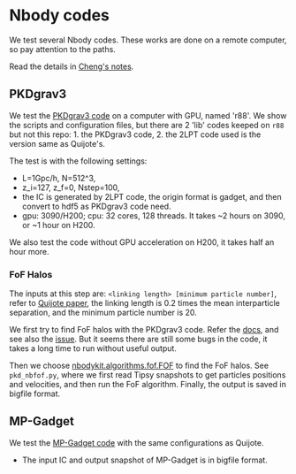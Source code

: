 # Nbody codes 

We test several Nbody codes. 
These works are done on a remote computer, so pay attention to the paths.

Read the details in [Cheng's notes](./nbody-code.md).

## PKDgrav3

We test the [PKDgrav3 code](https://pkdgrav3.readthedocs.io/en/latest/) on a computer with GPU, named 'r88'. 
We show the scripts and configuration files, but there are 2 'lib' codes keeped on `r88` but not this repo: 1. the PKDgrav3 code, 2. the 2LPT code used is the version same as Quijote's.

The test is with the following settings:
- L=1Gpc/h, N=512^3,
- z_i=127, z_f=0, Nstep=100, 
- the IC is generated by 2LPT code, the origin format is gadget, and then convert to hdf5 as PKDgrav3 code need.
- gpu: 3090/H200; cpu: 32 cores, 128 threads.
It takes ~2 hours on 3090, or ~1 hour on H200.

We also test the code without GPU acceleration on H200, it takes half an hour more.

### FoF Halos

The inputs at this step are: `<linking length> [minimum particle number]`, refer to [Quijote paper](https://arxiv.org/abs/1909.05273), the linking length is 0.2 times the mean interparticle separation, and the minimum particle number is 20.

We first try to find FoF halos with the PKDgrav3 code. Refer the [docs](https://pkdgrav3.readthedocs.io/en/latest/extensions.html#PKDGRAV.fof), and see also the [issue](https://bitbucket.org/dpotter/pkdgrav3/issues/39/an-error-in-postprocessing-fof-halo-finder). But it seems there are still some bugs in the code, it takes a long time to run without useful output.

Then we choose [nbodykit.algorithms.fof.FOF](https://nbodykit.readthedocs.io/en/latest/api/_autosummary/nbodykit.algorithms.fof.html#nbodykit.algorithms.fof.FOF) to find the FoF halos. See `pkd_nbfof.py`, where we first read Tipsy snapshots to get particles positions and velocities, and then run the FoF algorithm. Finally, the output is saved in bigfile format.


## MP-Gadget

We test the [MP-Gadget code](https://github.com/MP-Gadget/MP-Gadget) with the same configurations as Quijote.

- The input IC and output snapshot of MP-Gadget is in bigfile format.